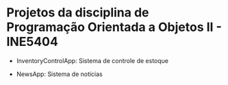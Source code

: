 # Projetos da disciplina de Programação Orientada a Objetos II - INE5404

- InventoryControlApp: Sistema de controle de estoque

- NewsApp: Sistema de notícias

